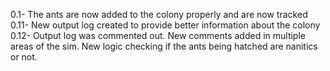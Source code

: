 0.1- The ants are now added to the colony properly and are now tracked 
0.11- New output log created to provide better information about the colony
0.12- Output log was commented out. New comments added in multiple areas of the sim. New logic checking if the ants
being hatched are nanitics or not.